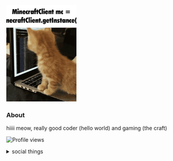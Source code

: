 <img src="cathackingspeed.gif" height="256">

### About
hiiii meow, really good coder (hello world) and gaming (the craft)

![Profile views](https://gpvc.arturio.dev/bakjedev)

<details>
  <summary>social things</summary>
  
  - Discord: `bakje#1543`   
  - Youtube: <a href="https://www.youtube.com/channel/UClSmQ8vOvPEfeQZDkCt9QBw">`bakery`</a>
</details>
